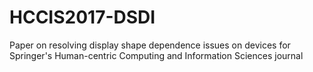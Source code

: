 # HCCIS2017-DSDI
Paper on resolving display shape dependence issues on devices for Springer's Human-centric Computing and Information Sciences journal
